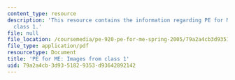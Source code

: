 ```yaml
---
content_type: resource
description: 'This resource contains the information regarding PE for ME: Images from
  class 1.'
file: null
file_location: /coursemedia/pe-920-pe-for-me-spring-2005/79a2a4cb3d9351829353d93642892142_MITPE_920S05_1.pdf
file_type: application/pdf
resourcetype: Document
title: 'PE for ME: Images from class 1'
uid: 79a2a4cb-3d93-5182-9353-d93642892142
---
```

